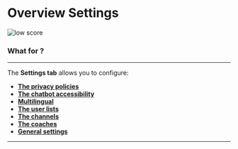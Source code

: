 # Overview Settings

<div class="image_center">
  <img :src="$withBase('/assets/img/virtual-agent-studio/settings/settingsSetting.png')" alt="low score">
</div>

### What for ?
---
The **Settings tab** allows you to configure:

-   [**The privacy policies**](/solutions/virtual-agent-studio/chatbot/settings/privacy.html)
-   [**The chatbot accessibility**](/solutions/virtual-agent-studio/chatbot/settings/chatbot.html) 
-   [**Multilingual**](/solutions/virtual-agent-studio/chatbot/settings/multilingual.html)
-   [**The user lists**](/solutions/virtual-agent-studio/chatbot/settings/user_list.html)
-   [**The channels**](/solutions/virtual-agent-studio/chatbot/settings/channels.html)
-   [**The coaches**](/solutions/virtual-agent-studio/chatbot/settings/coach.html)
-   [**General settings**](/solutions/virtual-agent-studio/chatbot/settings/settings.html)



---


<Intercom />
<Hubspot />
<Clarity />
<GoogleAnalytics />